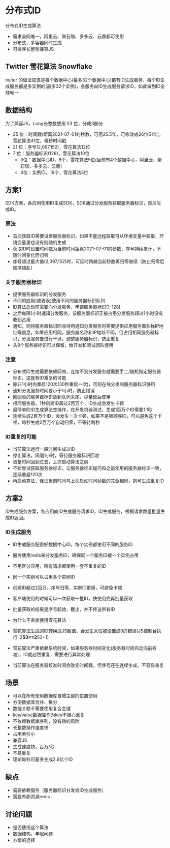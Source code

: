 # 分布式ID

分布式ID生成算法

* 需求全网唯一，阿里云、聚石塔、多多云、云鼎都可使用
* 分布式，多容器同时生成
* 可排序长整型兼容JS

## Twitter 雪花算法 Snowflake

twiter 的做法应该是每个数据中心(最多32个数据中心)都有ID生成服务，每个ID生成服务都是多实例的(最多32个实例)，各服务向ID生成服务请求ID，如此做到ID全球唯一

## 数据结构

为了兼容JS，Long长整数使用 53 位，分成3部分

* 25 位：时间戳(距离2021-07-01的秒数，可用25.5年，可修改成26位51年)，雪花算法41位，毫秒时间戳
* 21 位：序号(2,097,152)，雪花算法12位
* 7 位：服务器标识(128)，雪花算法10位
	* 3位：数据中心ID，8个，雪花算法5位(目前有4个数据中心，阿里云、聚石塔、多多云、云鼎)
	* 4位：实例ID，16个，雪花算法5位
## 方案1

SDK方案，各应用使用ID生成SDK，SDK通过分发服务获取服务器标识，然后生成ID。

### 算法

* 首次获取ID需要设置服务器标识，如果不能远程获取可从环境变量中获取，环境变量里也没有则随机生成
* 获取ID时设置时间戳为当前时间距离2021-07-01的秒数，序号持续累计，不随时间变化而归零
* 序号超过最大值(2,097,152)时，可延时跨越当前秒数再归零继续（防止归零后顺序错乱）

### 关于服务器标识

* 提供服务器标识的分发服务
* 不同的应用(或者表)使用不同的服务器标识队列
* ID算法启动前需要向分发服务，申请服务器标识(1-128)
* 之后每隔1小时通知分发服务，该服务器标识正被占用分发服务超过1小时没有收到占用
* 通知，则将服务器标识回收待用通知分发服务时需要提供应用服务器名称IP地址等信息，如果应用相同，服务器名称和IP地址不同，但占用相同服务器标识，分发服务要进行干涉，调整服务器标识，防止重复
* 头8个服务器标识可以保留，给开发和测试团队使用

### 注意

* 分布式ID生成需要依赖网络，连接不到分发服务就需要手工/随机指定服务器标识，这就有ID重复的可能
* 除非1小时内重启120次(30秒重启一次)，否则在线分发的服务器标识够用
* 通知分发服务时间要小于1小时，防止错误
* 刚回收的服务器标识放到队列末尾，尽量延后使用
* 相同服务器，1秒创建ID超过2百万个，ID生成会发生卡顿
* 最简单的ID生成算法空操作，在开发机器测试，生成1百万个ID需要1.1秒
* 连续生成2百万个ID，会发生一次卡顿，如果不是强顺序ID，可以避免这个卡顿，跨秒生成2百万个自动归零，不等待跨秒

### ID重复的可能

* 当前算法运行一段时间生成过ID
* 停止算法，间隔1小时，等待服务器标识回收
* 调整时间回到过去，上次启动算法之前
* 不断尝试获取服务器标识，让服务器标识碰巧和之前使用的服务器标识一致，连续重启120次
* 再启动算法，保证当前时间与上次启动时间秒数的完全相同，则可生成重复ID

## 方案2

ID生成服务方案，各应用向ID生成服务请求ID，ID生成服务，根据请求数量批量生成ID返回。

### ID生成服务

* ID生成服务配置好数据中心ID，每个实例都使用不同的服务ID
* 服务使用redis来分发服务ID，确保同一个服务ID被一个实例占用
* 不用区分应用，所有请求都使用一套不重复的ID
* 同一个实例可以占用多个实例ID
* 创建ID超过2百万，序号归零，实例ID更换，可避免卡顿
* 客户端使用的时候可以一次获取一批ID，快使用完再批量获取
* 批量获取的结果是序号起始、截止，并不传送所有ID

* 为什么不直接使用雪花算法

* 雪花算法生成的ID转换成JS数值，会发生末位被设置成0的错误(JS控制台执行: 2**53==2**53+1)
* 雪花算法严重依赖系统时间，如果服务器时间变化(服务器时间自动向前校准)，ID就必然重复，需要进行异常处理
* 当前算法在服务器校准时间会改变时间戳，但序号还在连续生成，不容易重复

## 场景

* 可以在所有使用数据库自增主键的位置使用
* 方便数据库合并、拆分
* 数据关联不需要使用复合主键
* key/value数据库作为key不担心重复
* 不依赖数据库序列，没有锁的风险
* 长整数操作速度快
* 占用索引小
* 兼容JS
* 生成速度快，百万/秒
* 不易重复
* 理论每秒可最多生成2.6亿个ID

## 缺点

* 需要依赖服务（服务器标识分发或ID生成服务）
* 需要外部资源redis

## 讨论问题

* 是否使用这个算法
* 数据结构，年限问题
* 方案的选择
